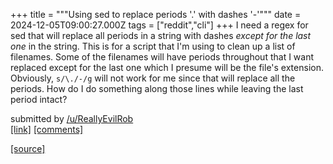 +++
title = """Using sed to replace periods '.' with dashes '-'"""
date = 2024-12-05T09:00:27.000Z
tags = ["reddit","cli"]
+++
I need a regex for sed that will replace all periods in a string with dashes _except for the last one_ in the string. This is for a script that I'm using to clean up a list of filenames. Some of the filenames will have periods throughout that I want replaced except for the last one which I presume will be the file's extension. Obviously, `s/\./-/g` will not work for me since that will replace all the periods. How do I do something along those lines while leaving the last period intact?

submitted by [/u/ReallyEvilRob](https://www.reddit.com/user/ReallyEvilRob)  
[\[link\]](https://www.reddit.com/r/commandline/comments/1h7509h/using_sed_to_replace_periods_with_dashes/) [\[comments\]](https://www.reddit.com/r/commandline/comments/1h7509h/using_sed_to_replace_periods_with_dashes/)

[[source]](https://www.reddit.com/r/commandline/comments/1h7509h/using_sed_to_replace_periods_with_dashes/)
